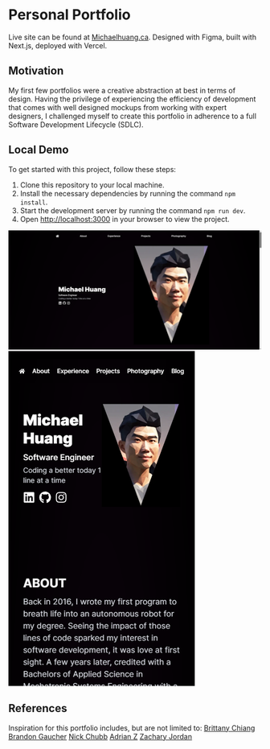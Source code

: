 # Personal Portfolio
Live site can be found at [Michaelhuang.ca](Michaelhuang.ca).
Designed with Figma, built with Next.js, deployed with Vercel.

## Motivation
My first few portfolios were a creative abstraction at best in terms of design. Having the privilege of experiencing the efficiency of development that comes with well designed mockups from working with expert designers, I challenged myself to create this portfolio in adherence to a full Software Development Lifecycle (SDLC).

## Local Demo
To get started with this project, follow these steps:

1. Clone this repository to your local machine.
2. Install the necessary dependencies by running the command `npm install`.
3. Start the development server by running the command `npm run dev`.
4. Open [http://localhost:3000](http://localhost:3000) in your browser to view the project.

![Desktop Screenshot](public/Desktop%20Hero%20view.png)
![Mobile Screenshot](public/Mobile%20Hero%20view.png)

## References
Inspiration for this portfolio includes, but are not limited to:
[Brittany Chiang](https://brittanychiang.com/)
[Brandon Gaucher](https://brandongaucher.com/)
[Nick Chubb](nickchubb.ca)
[Adrian Z](https://azumbrunnen.me/)
[Zachary Jordan](https://www.zachjordan.io/)